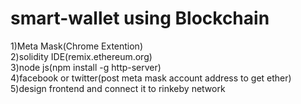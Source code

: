 # smart-wallet using Blockchain<br/>
1)Meta Mask(Chrome Extention)<br/>
2)solidity IDE(remix.ethereum.org)<br/>
3)node js(npm install -g http-server)<br/>
4)facebook or twitter(post meta mask account address to get ether)<br/>
5)design frontend and connect it to rinkeby network<br/>
